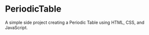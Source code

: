 PeriodicTable
=============

A simple side project creating a Periodic Table using HTML, CSS, and JavaScript.
